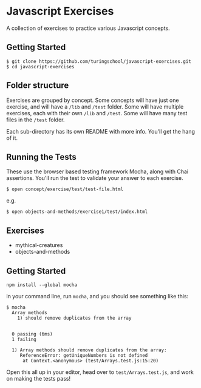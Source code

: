 # Javascript Exercises

A collection of exercises to practice various Javascript concepts.

## Getting Started

```
$ git clone https://github.com/turingschool/javascript-exercises.git
$ cd javascript-exercises
```

## Folder structure

Exercises are grouped by concept. Some concepts will have just one exercise, and will have a `/lib` and `/test` folder. Some will have multiple exercises, each with their own `/lib` and `/test`. Some will have many test files in the `/test` folder.

Each sub-directory has its own README with more info. You'll get the hang of it.

## Running the Tests

These use the browser based testing framework Mocha, along with Chai assertions. You'll run the test to validate your answer to each exercise.

```
$ open concept/exercise/test/test-file.html
```

e.g.

```
$ open objects-and-methods/exercise1/test/index.html
```

## Exercises

* mythical-creatures
* objects-and-methods


## Getting Started

```
npm install --global mocha
```

in your command line, run `mocha`, and you should see something like this:

```
$ mocha
  Array methods
    1) should remove duplicates from the array


  0 passing (6ms)
  1 failing

  1) Array methods should remove duplicates from the array:
     ReferenceError: getUniqueNumbers is not defined
      at Context.<anonymous> (test/Arrays.test.js:15:20)

```

Open this all up in your editor, head over to `test/Arrays.test.js`, and work on making the tests pass!

